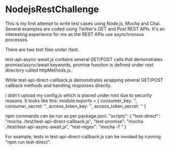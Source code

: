 # NodejsRestChallenge

This is my first attempt to write test cases using Node.js, Mocha and Chai. Several examples are coded using Twitter's GET and Post REST APIs. It's an  interesting experience for me as the REST APIs use asynchronous processes. 

There are two test files under /test. 

test-api-async-await.js contains several GET/POST calls that demonstrates promise/async/await keywords, promise function is defined under root directory called httpMethods.js. 

While test-api-direct-callback.js demonstrates wrapping several GET/POST callback methods and handling responses directly.

I didn't upload my config.js which is placed under root due to security reasons. It looks like this:
module.exports = {
  consumer_key: '',
  consumer_secret: '',
  access_token_key: '',
  access_token_secret: ''
}

npm commands can be run as per package.json:
  "scripts": {
    "test-direct": "mocha ./test/test-api-direct-callback.js",
    "test-promise": "mocha ./test/test-api-async-await.js",
    "test-regex": "mocha -f "
  }
  
For example, tests in test-api-direct-callback.js can be invoked by running "npm run test-direct".
